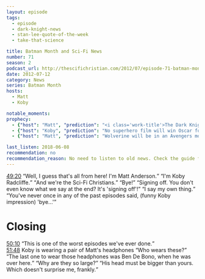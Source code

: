 ```yaml
---
layout: episode
tags:
  - episode
  - dark-knight-news
  - stan-lee-quote-of-the-week
  - take-that-science

title: Batman Month and Sci-Fi News
number: 71
season: 2
podcast_url: http://thescifichristian.com/2012/07/episode-71-batman-month-and-sci-fi-news/
date: 2012-07-12
category: News
series: Batman Month
hosts:
  - Matt
  - Koby

notable_moments:
prophecy: 
  - {"host": "Matt", "prediction": "<i class='work-title'>The Dark Knight Rises</i> will be the best movie of the year.", "veracity": false, "comments": "Counted as false because Matt did not consider it to be the best of the year."}
  - {"host": "Koby", "prediction": "No superhero film will win Oscar for Best Picture.", "veracity": undefined, "comments": "I really want to count <i class='work-title'>Birdman</i> as a superhero film, but I'll be fair and say this has not yet happened."}
  - {"host": "Matt", "prediction": "Wolverine will be in an Avengers movie in his lifetime, but not in <i class='work-title'>Avengers 2</i>", "veracity": undefined, "comments": "Was not in <i class='work-title'>Avengers: Age of Ultron</i>, and if Disney's acquisition of Fox goes through, it's only a matter of time."}

last_listen: 2018-06-08
recommendation: no
recommendation_reason: No need to listen to old news. Check the guide for what's interesting in hindsight.
---
```

<div class="quote">
  <a class="timestamp tag is-medium is-rounded is-primary" href="http://thescifichristian.com/2012/07/episode-71-batman-month-and-sci-fi-news/#t=49:20">49:20</a>
  <span class="quote-context is-size-6"></span>
  <q class="matt">Well, I guess that's all from here! I'm Matt Anderson.</q>
  <q class="koby">I'm Koby Radcliffe.</q>
  <q class="matt">And we're the Sci-Fi Christians.</q>
  <q class="koby">Bye!</q>
  <q class="matt">Signing off. You don't even know what we say at the end? It's 'signing off'!</q>
  <q class="koby">I say my own thing.</q>
  <q class="matt">You've never once in any of the past episodes said, (funny Koby impression) 'bye...'</q>
</div>

# Closing

<div class="quote">
  <a class="timestamp tag is-medium is-rounded is-primary" href="http://thescifichristian.com/2012/07/episode-71-batman-month-and-sci-fi-news/#t=50:10">50:10</a>
  <q class="matt">This is one of the worst episodes we've ever done.</q>
</div>

<div class="quote">
  <a class="timestamp tag is-medium is-rounded is-primary" href="http://thescifichristian.com/2012/07/episode-71-batman-month-and-sci-fi-news/#t=51:48">51:48</a>
  <span class="quote-context is-size-6">Koby is wearing a pair of Matt's headphones</span>
  <q class="koby">Who wears these?</q>
  <q class="matt">The last one to wear those headphones was Ben De Bono, when he was over here.</q>
  <q class="koby">Why are they so large?</q>
  <q class="matt">His head must be bigger than yours. Which doesn't surprise me, frankly.</q>
</div>